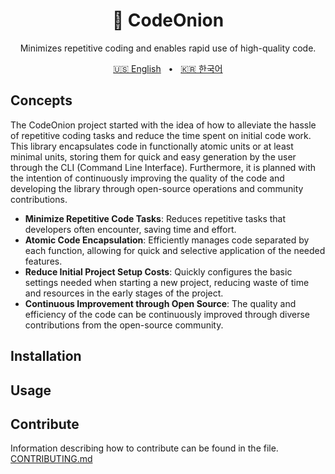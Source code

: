<div align="center">

<h1>🧅 CodeOnion</h1>
<p>Minimizes repetitive coding and enables rapid use of high-quality code.</p>

[🇺🇸 English](./README.md)
&nbsp;&nbsp;•&nbsp;&nbsp;
[🇰🇷 한국어](./README-ko_kr.md)

</div>

## Concepts

The CodeOnion project started with the idea of how to alleviate the hassle of repetitive coding tasks and reduce the time spent on initial code work. This library encapsulates code in functionally atomic units or at least minimal units, storing them for quick and easy generation by the user through the CLI (Command Line Interface). Furthermore, it is planned with the intention of continuously improving the quality of the code and developing the library through open-source operations and community contributions.

- **Minimize Repetitive Code Tasks**: Reduces repetitive tasks that developers often encounter, saving time and effort.
- **Atomic Code Encapsulation**: Efficiently manages code separated by each function, allowing for quick and selective application of the needed features.
- **Reduce Initial Project Setup Costs**: Quickly configures the basic settings needed when starting a new project, reducing waste of time and resources in the early stages of the project.
- **Continuous Improvement through Open Source**: The quality and efficiency of the code can be continuously improved through diverse contributions from the open-source community.

## Installation

## Usage

## Contribute

Information describing how to contribute can be found in the file.  
[CONTRIBUTING.md](./CONTRIBUTING.md)
